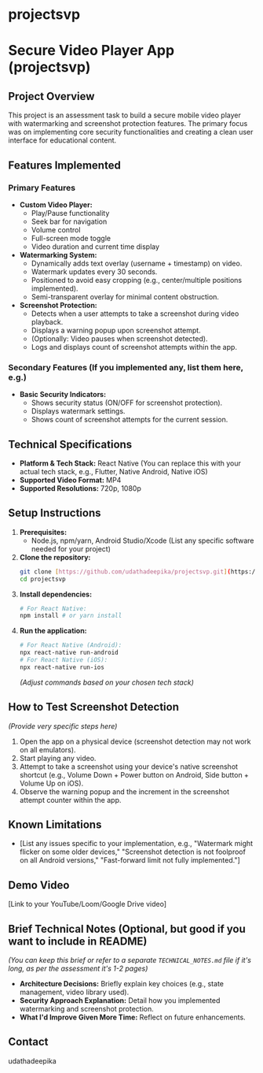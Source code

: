 # projectsvp
# Secure Video Player App (projectsvp)

## Project Overview
This project is an assessment task to build a secure mobile video player with watermarking and screenshot protection features. The primary focus was on implementing core security functionalities and creating a clean user interface for educational content.

## Features Implemented

### Primary Features
* **Custom Video Player:**
    * Play/Pause functionality
    * Seek bar for navigation
    * Volume control
    * Full-screen mode toggle
    * Video duration and current time display
* **Watermarking System:**
    * Dynamically adds text overlay (username + timestamp) on video.
    * Watermark updates every 30 seconds.
    * Positioned to avoid easy cropping (e.g., center/multiple positions implemented).
    * Semi-transparent overlay for minimal content obstruction.
* **Screenshot Protection:**
    * Detects when a user attempts to take a screenshot during video playback.
    * Displays a warning popup upon screenshot attempt.
    * (Optionally: Video pauses when screenshot detected).
    * Logs and displays count of screenshot attempts within the app.

### Secondary Features (If you implemented any, list them here, e.g.)
* **Basic Security Indicators:**
    * Shows security status (ON/OFF for screenshot protection).
    * Displays watermark settings.
    * Shows count of screenshot attempts for the current session.

## Technical Specifications
* **Platform & Tech Stack:** React Native (You can replace this with your actual tech stack, e.g., Flutter, Native Android, Native iOS)
* **Supported Video Format:** MP4
* **Supported Resolutions:** 720p, 1080p

## Setup Instructions

1.  **Prerequisites:**
    * Node.js, npm/yarn, Android Studio/Xcode (List any specific software needed for your project)
2.  **Clone the repository:**
    ```bash
    git clone [https://github.com/udathadeepika/projectsvp.git](https://github.com/udathadeepika/projectsvp.git)
    cd projectsvp
    ```
3.  **Install dependencies:**
    ```bash
    # For React Native:
    npm install # or yarn install
    ```
4.  **Run the application:**
    ```bash
    # For React Native (Android):
    npx react-native run-android
    # For React Native (iOS):
    npx react-native run-ios
    ```
    *(Adjust commands based on your chosen tech stack)*

## How to Test Screenshot Detection
*(Provide very specific steps here)*
1.  Open the app on a physical device (screenshot detection may not work on all emulators).
2.  Start playing any video.
3.  Attempt to take a screenshot using your device's native screenshot shortcut (e.g., Volume Down + Power button on Android, Side button + Volume Up on iOS).
4.  Observe the warning popup and the increment in the screenshot attempt counter within the app.

## Known Limitations
* [List any issues specific to your implementation, e.g., "Watermark might flicker on some older devices," "Screenshot detection is not foolproof on all Android versions," "Fast-forward limit not fully implemented."]

## Demo Video
[Link to your YouTube/Loom/Google Drive video]

## Brief Technical Notes (Optional, but good if you want to include in README)
*(You can keep this brief or refer to a separate `TECHNICAL_NOTES.md` file if it's long, as per the assessment it's 1-2 pages)*
* **Architecture Decisions:** Briefly explain key choices (e.g., state management, video library used).
* **Security Approach Explanation:** Detail how you implemented watermarking and screenshot protection.
* **What I'd Improve Given More Time:** Reflect on future enhancements.

## Contact
udathadeepika
